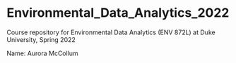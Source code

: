 # Environmental_Data_Analytics_2022

Course repository for Environmental Data Analytics (ENV 872L) at Duke University, Spring 2022

Name: Aurora McCollum
